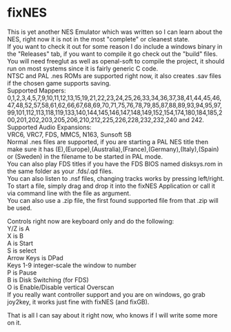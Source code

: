 # fixNES
This is yet another NES Emulator which was written so I can learn about the NES, right now it is not in the most "complete" or cleanest state.  
If you want to check it out for some reason I do include a windows binary in the "Releases" tab, if you want to compile it go check out the "build" files.  
You will need freeglut as well as openal-soft to compile the project, it should run on most systems since it is fairly generic C code.  
NTSC and PAL .nes ROMs are supported right now, it also creates .sav files if the chosen game supports saving.  
Supported Mappers:  
0,1,2,3,4,5,7,9,10,11,12,13,15,19,21,22,23,24,25,26,33,34,36,37,38,41,44,45,46,47,48,52,57,58,61,62,66,67,68,69,70,71,75,76,78,79,85,87,88,89,93,94,95,97,99,101,112,113,118,119,133,140,144,145,146,147,148,149,152,154,174,180,184,185,200,201,202,203,205,206,210,212,225,226,228,232,232,240 and 242.  
Supported Audio Expansions:  
VRC6, VRC7, FDS, MMC5, N163, Sunsoft 5B  
Normal .nes files are supported, if you are starting a PAL NES title then make sure it has (E),(Europe),(Australia),(France),(Germany),(Italy),(Spain) or (Sweden) in the filename to be started in PAL mode.  
You can also play FDS titles if you have the FDS BIOS named disksys.rom in the same folder as your .fds/.qd files.  
You can also listen to .nsf files, changing tracks works by pressing left/right.  
To start a file, simply drag and drop it into the fixNES Application or call it via command line with the file as argument.  
You can also use a .zip file, the first found supported file from that .zip will be used.    

Controls right now are keyboard only and do the following:  
Y/Z is A  
X is B  
A is Start  
S is select  
Arrow Keys is DPad  
Keys 1-9 integer-scale the window to number  
P is Pause  
B is Disk Switching (for FDS)  
O is Enable/Disable vertical Overscan  
If you really want controller support and you are on windows, go grab joy2key, it works just fine with fixNES (and fixGB).    

That is all I can say about it right now, who knows if I will write some more on it.  
